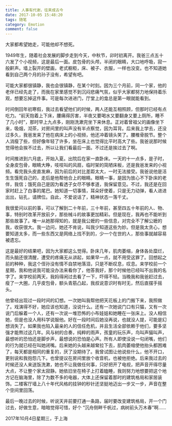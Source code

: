 ```yaml
---
title: 人事有代谢，往来成古今
date: 2017-10-05 15:48:20
tags: 随笔
category: Emotion
comment: false
---
```


大家都希望她走，可能他却不想死。
<!--more-->
1949年生，随着社会发展的脚步走到今天，中秋节，卯时初离开。我爸三点五十六发了个小视频，这是最后一面。皮包骨的头颅，半闭的眼睛，大口地呼吸，寂一般鼾声。墙上裂开的壁画，老式橱柜，床、被子、衣服，一样也没变。也不知道她看到自己两个月的孙子没有，希望有吧。

可能大家都很镇静，我也会很镇静，在某个时刻。因为三个月前，同一个家，他的老伴已经先走了，而我在家里感觉不到沉闷悲痛气氛，似乎大家都努力地保持着乐观，想要忘掉这件事。可是每次进进门，厅堂上的龛总是第一眼就能看到。

时间倒回年初寒假，我过去看望他们的时候，两人还能互相照顾，但那时已经有点吃力。“前天抱着上下床，腰痛得厉害，半夜又要喝水又要翻身又要上厕所，睡不了几小时”，那时早上九点多，刚刚洗漱完坐下来休息。正对着曾祖父的画像坐下来，吸烟，沏茶，对房间里的叫声没有半点察觉，因为耳背。后来我上学去，还没过多久，我爸发来了他在病床上的小视频，他还冲着镜头笑了。腰椎骨脱节。整个人消瘦了些，但好像年轻了许多，坐在床上也觉得比平时高大了些。我爸说那时候觉得他会挨不过去，所以让我们看最后一面。不过还是挨过去了啊。

时间推进到六月底，开始入夏。出院后在家一直卧床。一天的十一点多，是子时，全身皮包骨，眼睛大睁，吱吱叫的风扇，临时架的简陋床板，还是我爸发来的小视频。看完我头皮直发麻，因为前后的对比差距太大，一时无法接受。我爸说他是活生生饿死自己的，走后是他帮他合上的眼睛。眼睛一事，是因为放心不下卧床的老伴，我信；饿死自己是因为看透子女尽不够孝道，我保留意见。不过，我还是在回家时赶上了白事的尾巴。她知道一切事情，耳朵好使着，只是无力动弹，看人进进出出，钻孔，请牌位。自此，不爱说话了，精神状态一落千丈。

我很爱问以前的事，可以了解到二十年前，三十年前，甚至四五十年前的人、物、事，特别时改革开放前夕，那些械斗的故事更加精彩。但是现在，我再也不能听到那些故事了。唯一从她那得知的，就是我公嬷的一些信息，对完全不了解公嬷的我，收获很大。我一边问，她还不肯说，叫我少知道这些为妙。但是我太贪心，想要知道太多，而一些东西又是网络上找不到的，少一个在世的人，那些事就越容易被遗忘。

这是最好的结果吧，因为大家都这么觉得。卧床几年，肌肉萎缩，身体各处糜烂，而头脑还很清醒，遭受的疼痛无从讲起，如果早一点，就不用受这罪了。回想起之前的种种，我这个侄孙没有情不自禁地落泪，只是不断叹息，叹息。来学校前一个星期，我和他说我可能没办法来看你了，他答我好，那个时候他已经叫不出我的名字了。来学校前两天，我妈得闲过去看了一下，吓得不轻。当晚我和我爸赶过去，瘦了一大圈，几乎皮包骨，额头青筋凸起，我叔说意识时有时无，然后直摆手摇头。

他曾经出现过一段时间的幻想。一次她叫我帮他把天花板上的门搬下来，我照做了。戏演得不好，她应该也知道，没说什么。还有一次她说门口有只猫，又有一次说门后躲着一个人，还有一次说一堆恐怖的小布娃娃和她睡在一张床上。没人相信她，但是也没人用科学说服他。好在一段时间后她没再说，也就没人提，可能是幻想消失了。如果我也陷入最亲的人的信任危机，并且生活全部依赖于他们，要多坚强才能熬过这几年。风与树的合奏，纯粹的雨声，孩童的玩乐声，鸟叫声猫叫声，最想听的恐怕还是脚步声，最想说的恐怕是心声。所有人即使没说一句闭嘴，他们的行为就已经在叫她闭嘴。后来她的头越来越耷拉下去，肌肉萎缩使他抬头都困难了，每天都是相同的重复的，厌了没期待了。我曾试图让他说些什么，他不开口，更别说和我抱怨几下。也曾提议在房间里放个收音机，也被他拒绝。后来我过去的时候还没人来送饭洗漱，她也不让我做任何事，只好把开了电视，把声音开得尽量大点，不让整个家太寂静。她依旧坐在椅子上打着瞌睡，我则努力地想要把这个地方记在脑海里，除了为数不多的电器，大体上还保留着那时的建筑格局和家居装饰。二楼客厅墙上八十年代风格的挂钟的秒针还坚挺地迈出一步又一步，声音在整个空间里回荡。

最后一晚过去的时候，听说天井前要打通一条路，届时要改变建筑格局，开一个门过去，好做生意，暗暗觉得可惜，好个
“沉舟侧畔千帆过，病树前头万木春”啊……




2017年10月4日星期三，于上海

